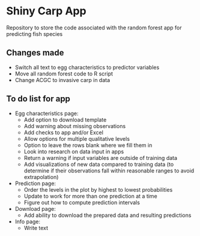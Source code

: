 
# Shiny Carp App

Repository to store the code associated with the random forest app for
predicting fish species

## Changes made

  - Switch all text to egg characteristics to predictor variables
  - Move all random forest code to R script
  - Change ACGC to invasive carp in data

## To do list for app

  - Egg characteristics page:
      - Add option to download template
      - Add warning about missing observations
      - Add checks to app and/or Excel
      - Allow options for multiple qualitative levels
      - Option to leave the rows blank where we fill them in
      - Look into research on data input in apps
      - Return a warning if input variables are outside of training data
      - Add visualizations of new data compared to training data (to
        determine if their observations fall within reasonable ranges to
        avoid extrapolation)
  - Prediction page:
      - Order the levels in the plot by highest to lowest probabilities
      - Update to work for more than one prediction at a time
      - Figure out how to compute prediction intervals
  - Download page:
      - Add ability to download the prepared data and resulting
        predictions
  - Info page:
      - Write text
